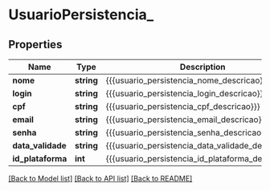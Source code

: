 # UsuarioPersistencia_

## Properties
Name | Type | Description | Notes
------------ | ------------- | ------------- | -------------
**nome** | **string** | {{{usuario_persistencia_nome_descricao}}} | [optional] 
**login** | **string** | {{{usuario_persistencia_login_descricao}}} | [optional] 
**cpf** | **string** | {{{usuario_persistencia_cpf_descricao}}} | [optional] 
**email** | **string** | {{{usuario_persistencia_email_descricao}}} | [optional] 
**senha** | **string** | {{{usuario_persistencia_senha_descricao}}} | [optional] 
**data_validade** | **string** | {{{usuario_persistencia_data_validade_descricao}}} | [optional] 
**id_plataforma** | **int** | {{{usuario_persistencia_id_plataforma_descricao}}} | [optional] 

[[Back to Model list]](../README.md#documentation-for-models) [[Back to API list]](../README.md#documentation-for-api-endpoints) [[Back to README]](../README.md)


